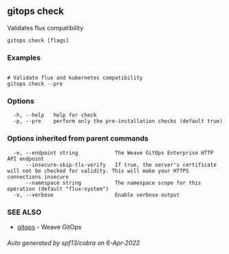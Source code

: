 ## gitops check

Validates flux compatibility

```
gitops check [flags]
```

### Examples

```

# Validate flux and kubernetes compatibility
gitops check --pre

```

### Options

```
  -h, --help   help for check
  -p, --pre    perform only the pre-installation checks (default true)
```

### Options inherited from parent commands

```
  -e, --endpoint string            The Weave GitOps Enterprise HTTP API endpoint
      --insecure-skip-tls-verify   If true, the server's certificate will not be checked for validity. This will make your HTTPS connections insecure
      --namespace string           The namespace scope for this operation (default "flux-system")
  -v, --verbose                    Enable verbose output
```

### SEE ALSO

* [gitops](gitops.md)	 - Weave GitOps

###### Auto generated by spf13/cobra on 6-Apr-2022
